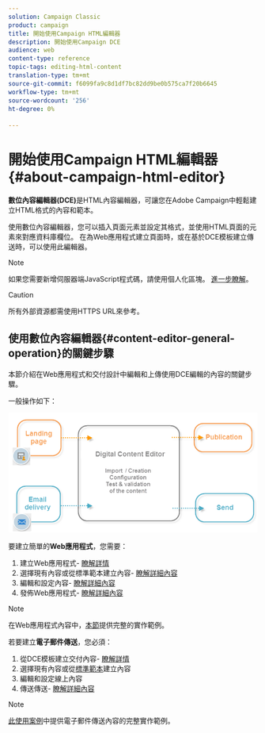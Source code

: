 ```yaml
---
solution: Campaign Classic
product: campaign
title: 開始使用Campaign HTML編輯器
description: 開始使用Campaign DCE
audience: web
content-type: reference
topic-tags: editing-html-content
translation-type: tm+mt
source-git-commit: f6099fa9c8d1df7bc82dd9be0b575ca7f20b6645
workflow-type: tm+mt
source-wordcount: '256'
ht-degree: 0%

---
```



# 開始使用Campaign HTML編輯器{#about-campaign-html-editor}

**數位內容編輯器(DCE)**&#x200B;是HTML內容編輯器，可讓您在Adobe Campaign中輕鬆建立HTML格式的內容和範本。

使用數位內容編輯器，您可以插入頁面元素並設定其格式，並使用HTML頁面的元素來對應資料庫欄位。 在為Web應用程式建立頁面時，或在基於DCE模板建立傳送時，可以使用此編輯器。

>[!NOTE]
>
>如果您需要新增伺服器端JavaScript程式碼，請使用個人化區塊。 [進一步瞭解](../../delivery/using/personalization-blocks.md)。

>[!CAUTION]
>
>所有外部資源都需使用HTTPS URL來參考。

## 使用數位內容編輯器{#content-editor-general-operation}的關鍵步驟

本節介紹在Web應用程式和交付設計中編輯和上傳使用DCE編輯的內容的關鍵步驟。

一般操作如下：

![](assets/dce_schema.png)

要建立簡單的&#x200B;**Web應用程式**，您需要：

1. 建立Web應用程式- [瞭解詳情](../../web/using/creating-a-landing-page.md)
1. 選擇現有內容或從標準範本建立內容- [瞭解詳細內容](../../web/using/template-management.md)
1. 編輯和設定內容- [瞭解詳細內容](../../web/using/editing-content.md)
1. 發佈Web應用程式- [瞭解詳細內容](../../web/using/creating-a-landing-page.md#step-3---publishing-content)

>[!NOTE]
>
>在Web應用程式內容中，[本節](../../web/using/creating-a-landing-page.md)提供完整的實作範例。

若要建立&#x200B;**電子郵件傳送**，您必須：

1. 從DCE模板建立交付內容- [瞭解詳情](../../web/using/use-case--creating-an-email-delivery.md)
1. 選擇現有內容或從[標準範本](../../web/using/template-management.md)建立內容
1. 編輯和設定線上內容
1. 傳送傳送- [瞭解詳細內容](../../delivery/using/steps-about-delivery-creation-steps.md)

>[!NOTE]
>
>[此使用案例](../../web/using/use-case--creating-an-email-delivery.md)中提供電子郵件傳送內容的完整實作範例。
